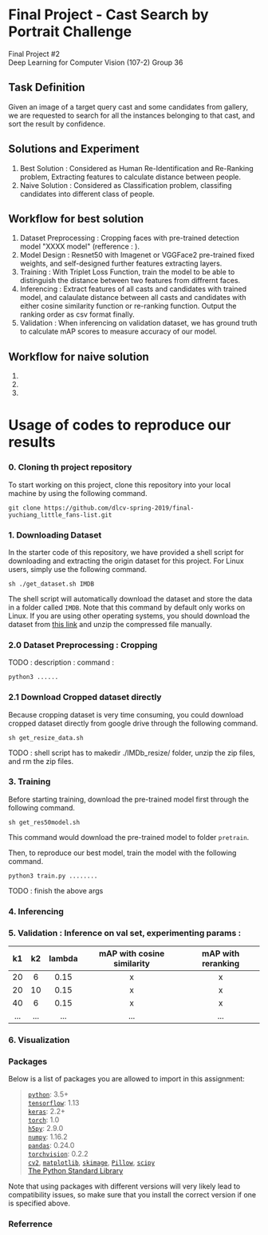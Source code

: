 # Final Project - Cast Search by Portrait Challenge
Final Project #2  
Deep Learning for Computer Vision (107-2) Group 36  

## Task Definition
Given an image of a target query cast and some candidates from gallery, we are requested to search for all the instances belonging to that cast, and sort the result by confidence.

## Solutions and Experiment
1. Best Solution : Considered as Human Re-Identification and Re-Ranking problem, Extracting features to calculate distance between people.
2. Naive Solution : Considered as Classification problem, classifing candidates into different class of people.

## Workflow for best solution
1. Dataset Preprocessing : Cropping faces with pre-trained detection model "XXXX model" (refference : ).
2. Model Design : Resnet50 with Imagenet or VGGFace2 pre-trained fixed weights, and self-designed further features extracting layers.
3. Training : With Triplet Loss Function, train the model to be able to distinguish the distance between two features from diffrernt faces.
4. Inferencing : Extract features of all casts and candidates with trained model, and calaulate distance between all casts and candidates with either cosine similarity function or re-ranking function. Output the ranking order as csv format finally.
5. Validation : When inferencing on validation dataset, we has ground truth to calculate mAP scores to measure accuracy of our model.

## Workflow for naive solution
1. 
2. 
3. 



# Usage of codes to reproduce our results
### 0. Cloning th project repository
To start working on this project, clone this repository into your local machine by using the following command.

    git clone https://github.com/dlcv-spring-2019/final-yuchiang_little_fans-list.git

### 1. Downloading Dataset
In the starter code of this repository, we have provided a shell script for downloading and extracting the origin dataset for this project. For Linux users, simply use the following command.

    sh ./get_dataset.sh IMDB
The shell script will automatically download the dataset and store the data in a folder called `IMDB`. Note that this command by default only works on Linux. If you are using other operating systems, you should download the dataset from [this link](https://drive.google.com/drive/folders/1GItzg9wJBiPFrDPBUXQdZgs1ac0Wwbju?usp=sharing
) and unzip the compressed file manually.

### 2.0 Dataset Preprocessing : Cropping
TODO :
description : 
command : 

    python3 ......

### 2.1 Download Cropped dataset directly
Because cropping dataset is very time consuming, you could download cropped dataset directly from google drive through the following command.

    sh get_resize_data.sh

TODO : shell script has to makedir ./IMDb_resize/ folder, unzip the zip files, and rm the zip files.

### 3. Training
Before starting training, download the pre-trained model first through the following command.

    sh get_res50model.sh
This command would download the pre-trained model to folder `pretrain`.

Then, to reproduce our best model, train the model with the following command.
  
    python3 train.py ........

TODO : finish the above args

### 4. Inferencing


### 5. Validation : Inference on val set, experimenting params :
| k1 | k2 | lambda | mAP with cosine similarity | mAP with reranking |
|:----------:|:-----:|:----------:|:-----:| :-----:|
| 20  | 6     | 0.15  | x     | x|
| 20  | 10     | 0.15  | x     | x|
| 40  | 6    | 0.15  | x     | x|
| ...        | ...   | ...        | ...   | ...   |


### 6. Visualization




### Packages
Below is a list of packages you are allowed to import in this assignment:

> [`python`](https://www.python.org/): 3.5+  
> [`tensorflow`](https://www.tensorflow.org/): 1.13  
> [`keras`](https://keras.io/): 2.2+  
> [`torch`](https://pytorch.org/): 1.0  
> [`h5py`](https://www.h5py.org/): 2.9.0  
> [`numpy`](http://www.numpy.org/): 1.16.2  
> [`pandas`](https://pandas.pydata.org/): 0.24.0  
> [`torchvision`](https://pypi.org/project/torchvision/): 0.2.2  
> [`cv2`](https://pypi.org/project/opencv-python/), [`matplotlib`](https://matplotlib.org/), [`skimage`](https://scikit-image.org/), [`Pillow`](https://pillow.readthedocs.io/en/stable/), [`scipy`](https://www.scipy.org/)  
> [The Python Standard Library](https://docs.python.org/3/library/)

Note that using packages with different versions will very likely lead to compatibility issues, so make sure that you install the correct version if one is specified above.


### Referrence
